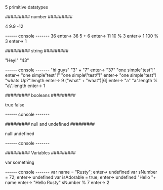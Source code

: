 5 primitive datatypes

######### number #########

4
9.9
-12

------ console -------
36 			enter-> 36
5 + 6 		enter-> 11
10 % 3		enter-> 1
100 % 3		enter-> 1

######### string #########

"Hey!"
"43"

------ console -------
"hi guys"
"3" + "7" 					enter-> "37"
"one simple\"test\"!"		enter-> "one simple"test"!"
"one simple\\\"test\\\"!" 	enter-> "one simple\"test\"!
"whats Up?".length		 	enter-> 9
("what" + "what")[6]	    enter-> "a"
"a".length % "a\\".length  enter->  1 

######### booleans #########

true
false

------ console -------

######### null and undefined #########

null
undefined

------ console -------


######### Variables #########

var something

------ console -------
var name = "Rusty";     enter-> undefined
var sNumber = 72;       enter-> undefined
var isAdorable = true;  enter-> undefined
"Hello "+ name          enter-> "Hello Rusty"
sNumber % 7             enter-> 2
